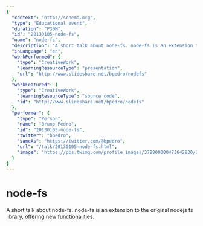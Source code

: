 ```yaml
---
{
  "context": "http://schema.org",
  "type": "Educational event",
  "duration": "P30M",
  "id": "20130105-node-fs",
  "name": "node-fs",
  "description": "A short talk about node-fs. node-fs is an extension to the original nodejs fs library, offering new functionalities.",
  "inLanguage": "en",
  "workPerformed": {
    "type": "CreativeWork",
    "learningResourceType": "presentation",
    "url": "http://www.slideshare.net/bpedro/nodefs"
  },
  "workFeatured": {
    "type": "CreativeWork",
    "learningResourceType": "source code",
    "id": "http://www.slideshare.net/bpedro/nodefs"
  },
  "performer": {
    "type": "Person",
    "name": "Bruno Pedro",
    "id": "20130105-node-fs",
    "twitter": "bpedro",
    "sameAs": "https://twitter.com/@bpedro",
    "url": "/talk/20130105-node-fs.html",
    "image": "https://pbs.twimg.com/profile_images/378800000473642830/2f20ecdcd1ec41452b174d04a69e87ee.jpeg"
  }
}
---
```

# node-fs

A short talk about node-fs. node-fs is an extension to the original nodejs fs library, offering new functionalities.